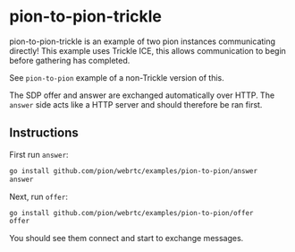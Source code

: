 # pion-to-pion-trickle
pion-to-pion-trickle is an example of two pion instances communicating directly!
This example uses Trickle ICE, this allows communication to begin before gathering
has completed.

See `pion-to-pion` example of a non-Trickle version of this.

The SDP offer and answer are exchanged automatically over HTTP.
The `answer` side acts like a HTTP server and should therefore be ran first.

## Instructions
First run `answer`:
```sh
go install github.com/pion/webrtc/examples/pion-to-pion/answer
answer
```
Next, run `offer`:
```sh
go install github.com/pion/webrtc/examples/pion-to-pion/offer
offer
```

You should see them connect and start to exchange messages.
